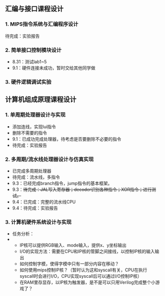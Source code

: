 ## 汇编与接口课程设计

### 1. MIPS指令系统与汇编程序设计

待完成：实验报告

### 2. 简单接口控制模块设计

- 8.31：测试lab1~5
- 9.1：硬件连接未成功，暂时交给其他同学做

### 3. 硬件逻辑调试实验



## 计算机组成原理课程设计

### 1. 单周期处理器设计与实现

- 添加连线，实现lui指令
- 删除不需要的指令
- 9.1：已成功完成处理器，待考虑是否要删除不必要的指令
- 待完成：实验报告

### 2. 多周期/流水线处理器设计与仿真实现

- 已完成多周期处理器
- 待完成：流水线，多指令
- 9.3：已经完成branch指令，jump指令的基本框架。
- 9.3：~~待完成：JAL写入寄存器；decoder识别各种指令；XOR指令；进行测试。~~
- 9.4：已完成：完整的流水线CPU
- 9.4：待完成：实验报告

### 3. 计算机硬件系统设计与实现

* 任务分析：
* * IP核可以提供RGB输入、mode输入，提供x、y坐标输出
  * I/O的实现方法：需要在CPU和IP核的管脚之间接线，以控制IP核的输入输出
  * 如何控制字模，使得字模中只有一部分内容在移动？
  * 如何使用mips控制IP核？（暂时认为这和syscall有关，CPU在执行syscall时会进行I/O，CPU实现syscall后可以通过I/O控制IP核）
  * 在RAM里存显存，以IP核为触发器，是不是可以只用Verilog完成整个小游戏了？